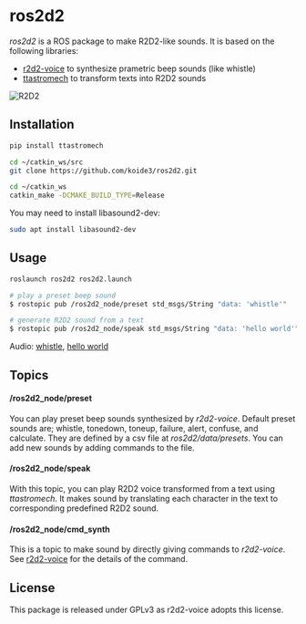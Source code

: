 # ros2d2
*ros2d2* is a ROS package to make R2D2-like sounds. It is based on the following libraries:
- <a href="http://kevinboone.net/README_r2d2-voice.html">r2d2-voice</a> to synthesize prametric beep sounds (like whistle)
- <a href="https://pypi.python.org/pypi/ttastromech">ttastromech</a> to transform texts into R2D2 sounds

![R2D2](https://lumiere-a.akamaihd.net/v1/images/r2-d2_41dacaa9_68566da1.jpeg "R2D2")

## Installation

```bash
pip install ttastromech

cd ~/catkin_ws/src
git clone https://github.com/koide3/ros2d2.git

cd ~/catkin_ws
catkin_make -DCMAKE_BUILD_TYPE=Release
```

You may need to install libasound2-dev:
```bash
sudo apt install libasound2-dev
```

## Usage
```bash
roslaunch ros2d2 ros2d2.launch
```

```bash
# play a preset beep sound
$ rostopic pub /ros2d2_node/preset std_msgs/String "data: 'whistle'"

# generate R2D2 sound from a text
$ rostopic pub /ros2d2_node/speak std_msgs/String "data: 'hello world'"
```
Audio: [whistle](data/sound/whistle.ogg), [hello world](data/sound/hello.ogg)

## Topics
#### /ros2d2_node/preset
You can play preset beep sounds synthesized by *r2d2-voice*. Default preset sounds are; whistle, tonedown, toneup, failure, alert, confuse, and calculate. They are defined by a csv file at *ros2d2/data/presets*. You can add new sounds by adding commands to the file.

#### /ros2d2_node/speak
With this topic, you can play R2D2 voice transformed from a text using *ttastromech*. It makes sound by translating each character in the text to corresponding predefined R2D2 sound. 

#### /ros2d2_node/cmd_synth
This is a topic to make sound by directly giving commands to *r2d2-voice*. See <a href="http://kevinboone.net/README_r2d2-voice.html">r2d2-voice</a> for the details of the command.

## License

This package is released under GPLv3 as r2d2-voice adopts this license.
